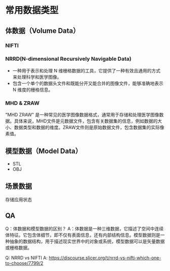 # 常用数据类型

## 体数据（Volume Data）

### NIFTI

### NRRD(N-dimensional Recursively Navigable Data)
- 一种用于表示和处理 N 维栅格数据的工具，它提供了一种有效且通用的方式来处理科学和医学图像。
- 包含一个单个的数据头文件和既能分开又能合并的图像文件，能够准确地表示 N 维度的栅格信息。

### MHD & ZRAW
"MHD ZRAW" 是一种常见的医学图像数据格式，通常用于存储和处理医学图像数据。具体来说，MHD文件是元数据文件，包含有关数据集的信息，例如数据的大小、数据类型和数据的维度。ZRAW文件则是原始数据文件，包含数据集的实际像素值。

## 模型数据（Model Data）
- STL
- OBJ

## 场景数据

存储应用状态

## QA

Q：体数据和模型数据的区别？
A：体数据是一种三维数据，它描述了空间中连续体特征。它包含体细节，即不仅有表面信息，还有内部结构信息。模型数据则是一种抽象的数据结构，用于描述现实世界中的对象或系统，模型数据可以是矢量数据或栅格数据。

Q: NRRD vs NIFTI
A: https://discourse.slicer.org/t/nrrd-vs-nifti-which-one-to-choose/7799/2
